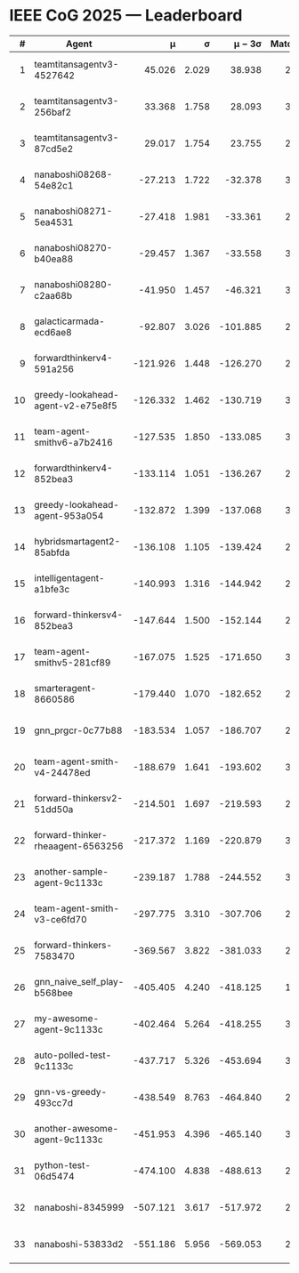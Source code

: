 # IEEE CoG 2025 — Leaderboard

| # | Agent | μ | σ | μ − 3σ | Matches | Updated |
|---:|---|---:|---:|---:|---:|---|
| 1 | teamtitansagentv3-4527642 | 45.026 | 2.029 | 38.938 | 2516 | 2025-09-01 16:47 |
| 2 | teamtitansagentv3-256baf2 | 33.368 | 1.758 | 28.093 | 3134 | 2025-09-01 16:47 |
| 3 | teamtitansagentv3-87cd5e2 | 29.017 | 1.754 | 23.755 | 2978 | 2025-09-01 16:47 |
| 4 | nanaboshi08268-54e82c1 | -27.213 | 1.722 | -32.378 | 3060 | 2025-09-01 16:47 |
| 5 | nanaboshi08271-5ea4531 | -27.418 | 1.981 | -33.361 | 2800 | 2025-09-01 16:47 |
| 6 | nanaboshi08270-b40ea88 | -29.457 | 1.367 | -33.558 | 3240 | 2025-09-01 16:47 |
| 7 | nanaboshi08280-c2aa68b | -41.950 | 1.457 | -46.321 | 3180 | 2025-09-01 16:47 |
| 8 | galacticarmada-ecd6ae8 | -92.807 | 3.026 | -101.885 | 2940 | 2025-09-01 16:47 |
| 9 | forwardthinkerv4-591a256 | -121.926 | 1.448 | -126.270 | 2382 | 2025-09-01 16:47 |
| 10 | greedy-lookahead-agent-v2-e75e8f5 | -126.332 | 1.462 | -130.719 | 3388 | 2025-09-01 16:47 |
| 11 | team-agent-smithv6-a7b2416 | -127.535 | 1.850 | -133.085 | 3320 | 2025-09-01 16:47 |
| 12 | forwardthinkerv4-852bea3 | -133.114 | 1.051 | -136.267 | 2551 | 2025-09-01 16:47 |
| 13 | greedy-lookahead-agent-953a054 | -132.872 | 1.399 | -137.068 | 3288 | 2025-09-01 16:47 |
| 14 | hybridsmartagent2-85abfda | -136.108 | 1.105 | -139.424 | 2398 | 2025-09-01 16:47 |
| 15 | intelligentagent-a1bfe3c | -140.993 | 1.316 | -144.942 | 2711 | 2025-09-01 16:47 |
| 16 | forward-thinkersv4-852bea3 | -147.644 | 1.500 | -152.144 | 2247 | 2025-09-01 16:47 |
| 17 | team-agent-smithv5-281cf89 | -167.075 | 1.525 | -171.650 | 3060 | 2025-09-01 16:47 |
| 18 | smarteragent-8660586 | -179.440 | 1.070 | -182.652 | 2439 | 2025-09-01 16:47 |
| 19 | gnn_prgcr-0c77b88 | -183.534 | 1.057 | -186.707 | 2460 | 2025-09-01 16:47 |
| 20 | team-agent-smith-v4-24478ed | -188.679 | 1.641 | -193.602 | 3120 | 2025-09-01 16:47 |
| 21 | forward-thinkersv2-51dd50a | -214.501 | 1.697 | -219.593 | 2514 | 2025-09-01 16:47 |
| 22 | forward-thinker-rheaagent-6563256 | -217.372 | 1.169 | -220.879 | 3214 | 2025-09-01 16:47 |
| 23 | another-sample-agent-9c1133c | -239.187 | 1.788 | -244.552 | 3240 | 2025-09-01 16:47 |
| 24 | team-agent-smith-v3-ce6fd70 | -297.775 | 3.310 | -307.706 | 2800 | 2025-09-01 16:47 |
| 25 | forward-thinkers-7583470 | -369.567 | 3.822 | -381.033 | 2860 | 2025-09-01 16:47 |
| 26 | gnn_naive_self_play-b568bee | -405.405 | 4.240 | -418.125 | 1900 | 2025-09-01 16:47 |
| 27 | my-awesome-agent-9c1133c | -402.464 | 5.264 | -418.255 | 3160 | 2025-09-01 16:47 |
| 28 | auto-polled-test-9c1133c | -437.717 | 5.326 | -453.694 | 3280 | 2025-09-01 16:47 |
| 29 | gnn-vs-greedy-493cc7d | -438.549 | 8.763 | -464.840 | 2600 | 2025-09-01 16:47 |
| 30 | another-awesome-agent-9c1133c | -451.953 | 4.396 | -465.140 | 3140 | 2025-09-01 16:47 |
| 31 | python-test-06d5474 | -474.100 | 4.838 | -488.613 | 2400 | 2025-09-01 16:47 |
| 32 | nanaboshi-8345999 | -507.121 | 3.617 | -517.972 | 2720 | 2025-09-01 16:47 |
| 33 | nanaboshi-53833d2 | -551.186 | 5.956 | -569.053 | 2900 | 2025-09-01 16:47 |
